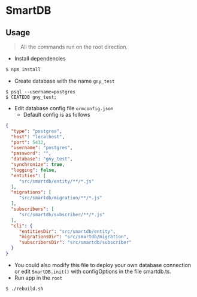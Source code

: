 # SmartDB

## Usage

> All the commands run on the root direction.

- Install dependencies

```bash
$ npm install
```

- Create database with the name `gny_test`
``` 
$ psql --username=postgres
$ CEATEDB gny_test;
```
- Edit database config file `ormconfig.json`
   - Default config is as follows
 ```json
 {
   "type": "postgres",
   "host": "localhost",
   "port": 5432,
   "username": "postgres",
   "password": "",
   "database": "gny_test",
   "synchronize": true,
   "logging": false,
   "entities": [
      "src/smartdb/entity/**/*.js"
   ],
   "migrations": [
      "src/smartdb/migration/**/*.js"
   ],
   "subscribers": [
      "src/smartdb/subscriber/**/*.js"
   ],
   "cli": {
      "entitiesDir": "src/smartdb/entity",
      "migrationsDir": "src/smartdb/migration",
      "subscribersDir": "src/smartdb/subscriber"
   }
}
 ```
   - You could also modify this file to deploy your own database connection or edit `SmartDB.init()` with configOptions in the file smartdb.ts.
- Run app in the  `root` 

```bash
$ ./rebuild.sh
```

